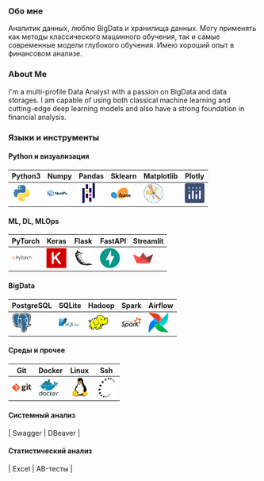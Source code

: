 ### Обо мне
Аналитик данных, люблю BigData и хранилища данных. 
Могу применять как методы классического машинного обучения, так и самые современные модели глубокого обучения. Имею хороший опыт в финансовом анализе.


### About Me
I'm a multi-profile Data Analyst with a passion on BigData and data storages. 
I am capable of using both classical machine learning and cutting-edge deep learning models and also have a strong foundation in financial analysis.


### Языки и инструменты 

#### Python и визуализация

| Python3 | Numpy | Pandas | Sklearn | Matplotlib | Plotly |
|----------|----------|----------|----------|----------|----------|
|  <img src="https://github.com/devicons/devicon/blob/master/icons/python/python-original.svg" title="Python"  alt="Python" width="40" height="40"/>  |  <img src="https://github.com/devicons/devicon/blob/master/icons/numpy/numpy-original-wordmark.svg" title="Numpy" alt="Numpy" width="40" height="40"/>  |  <img src="https://github.com/devicons/devicon/blob/master/icons/pandas/pandas-original.svg" title="Pandas" alt="Pandas" width="40" height="40"/>  |  <img src="https://github.com/devicons/devicon/blob/master/icons/scikitlearn/scikitlearn-original.svg" title="sklearn" alt="sklearn" width="40" height="40"/>  |  <img src="https://github.com/devicons/devicon/blob/master/icons/matplotlib/matplotlib-original.svg" title="mpl" alt="mpl" width="40" height="40"/>  |  <img src="https://github.com/devicons/devicon/blob/master/icons/plotly/plotly-original.svg" title="plt" alt="plt" width="40" height="40"/>  |

#### ML, DL, MLOps

| PyTorch | Keras | Flask | FastAPI | Streamlit |
|----------|----------|----------|----------|----------|
|  <img src="https://github.com/devicons/devicon/blob/master/icons/pytorch/pytorch-original-wordmark.svg" title="Torch"  alt="Torch" width="40" height="40"/> |  <img src="https://github.com/devicons/devicon/blob/master/icons/keras/keras-original.svg" title="Keras" alt="Keras" width="40" height="40"/> |  <img src="https://github.com/devicons/devicon/blob/master/icons/flask/flask-original.svg" title="Flask" alt="Flask" width="40" height="40"/> |  <img src="https://github.com/devicons/devicon/blob/master/icons/fastapi/fastapi-original.svg" title="FastAPI" alt="FastAPI" width="40" height="40"/> |  <img src="https://github.com/devicons/devicon/blob/master/icons/streamlit/streamlit-original.svg" title="Streamlit" alt="Streamlit" width="40" height="40"/> |

#### BigData

| PostgreSQL | SQLite | Hadoop | Spark | Airflow | 
|----------|----------|----------|----------|----------|
| <img src="https://github.com/devicons/devicon/blob/master/icons/postgresql/postgresql-original.svg" title="pg" alt="pg" width="40" height="40"/> | <img src="https://github.com/devicons/devicon/blob/master/icons/sqlite/sqlite-original-wordmark.svg" title="SQLite" alt="SQLite" width="40" height="40"/> | <img src="https://github.com/devicons/devicon/blob/master/icons/hadoop/hadoop-original.svg" title="Hadoop" alt="Hadoop" width="40" height="40"/> | <img src="https://github.com/devicons/devicon/blob/master/icons/apachespark/apachespark-original-wordmark.svg" title="Spark" alt="Spark" width="40" height="40"/> | <img src="https://github.com/devicons/devicon/blob/master/icons/apacheairflow/apacheairflow-original.svg" title="Airflow" alt="Airflow" width="40" height="40"/>

 #### Среды и прочее

| Git | Docker | Linux | Ssh |
|----------|----------|----------|----------|
| <img src="https://github.com/devicons/devicon/blob/master/icons/git/git-original-wordmark.svg" title="Git" alt="Git" width="40" height="40"/> | <img src="https://github.com/devicons/devicon/blob/master/icons/docker/docker-original-wordmark.svg" title="Docker" alt="Docker" width="40" height="40"/> | <img src="https://github.com/devicons/devicon/blob/master/icons/linux/linux-original.svg" title="Linux" alt="Linux" width="40" height="40"/> | <img src="https://github.com/devicons/devicon/blob/master/icons/ssh/ssh-original.svg" title="ssh" alt="ssh" width="40" height="40"/> |

#### Системный анализ

| Swagger | DBeaver |


#### Статистический анализ

| Excel | AB-тесты |


